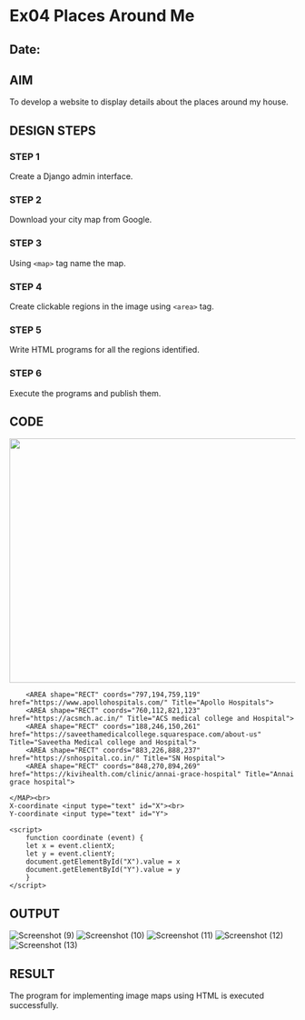 # Ex04 Places Around Me
## Date: 

## AIM
To develop a website to display details about the places around my house.

## DESIGN STEPS

### STEP 1
Create a Django admin interface.

### STEP 2
Download your city map from Google.

### STEP 3
Using ```<map>``` tag name the map.

### STEP 4
Create clickable regions in the image using ```<area>``` tag.

### STEP 5
Write HTML programs for all the regions identified.

### STEP 6
Execute the programs and publish them.

## CODE
<!DOCTYPE html>
<html lang="en">
<head>
    <meta charset="UTF-8">
    <meta name="viewport" content="width=device-width, initial-scale=1.0">
    <title>Image Map</title>
</head>
<body>
    <IMG src="map.png" width="1000" height="430" usemap="#MapNew" onmousemove="coordinate(event)"></IMG>
    <MAP name="MapNew">

        <AREA shape="RECT" coords="797,194,759,119" href="https://www.apollohospitals.com/" Title="Apollo Hospitals">
        <AREA shape="RECT" coords="760,112,821,123" href="https://acsmch.ac.in/" Title="ACS medical college and Hospital">
        <AREA shape="RECT" coords="188,246,150,261" href="https://saveethamedicalcollege.squarespace.com/about-us" Title="Saveetha Medical college and Hospital">
        <AREA shape="RECT" coords="883,226,888,237" href="https://snhospital.co.in/" Title="SN Hospital">
        <AREA shape="RECT" coords="848,270,894,269" href="https://kivihealth.com/clinic/annai-grace-hospital" Title="Annai grace hospital">

    </MAP><br>
    X-coordinate <input type="text" id="X"><br>
    Y-coordinate <input type="text" id="Y">

    <script>
        function coordinate (event) {
        let x = event.clientX;
        let y = event.clientY;
        document.getElementById("X").value = x
        document.getElementById("Y").value = y
        } 
    </script>

</body>
</html>

## OUTPUT
![Screenshot (9)](https://github.com/Pavithra-Muniyandi/NearMe/assets/119229774/feb5f2b9-5f00-44ca-aa55-b52b16a7d0af)
![Screenshot (10)](https://github.com/Pavithra-Muniyandi/NearMe/assets/119229774/bf341ad4-7731-442e-8e73-0ac65d42a427)
![Screenshot (11)](https://github.com/Pavithra-Muniyandi/NearMe/assets/119229774/2b8b818a-d565-463b-a72c-d00b2aba571f)
![Screenshot (12)](https://github.com/Pavithra-Muniyandi/NearMe/assets/119229774/53bc0603-4d09-4c9a-8b2b-1a5562295772)
![Screenshot (13)](https://github.com/Pavithra-Muniyandi/NearMe/assets/119229774/63c26195-2577-4789-9a8b-9993c884986d)







## RESULT
The program for implementing image maps using HTML is executed successfully.
